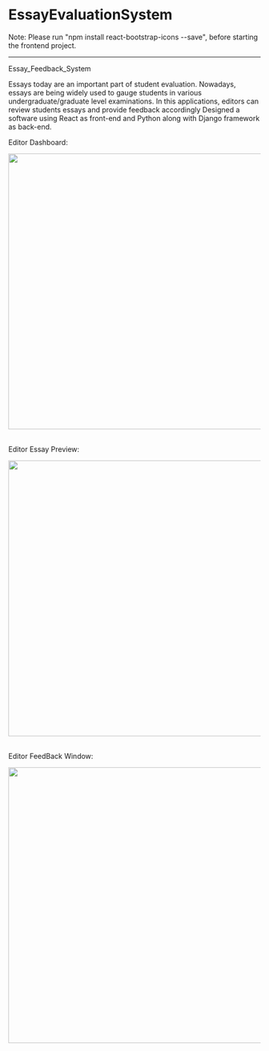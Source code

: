 # EssayEvaluationSystem
Note: Please run "npm install react-bootstrap-icons --save", before starting the frontend project.

----------------------------------------------------------------------------------------------------------------------------
Essay_Feedback_System

Essays today are an important part of student evaluation. Nowadays, essays are being widely used to gauge students in various undergraduate/graduate level examinations.  In this applications, editors can review students essays and provide feedback accordingly 
Designed a software using React as front-end and Python along with Django framework as back-end.

Editor Dashboard:

<img src="https://klaasx.com/media/prompt/3.jpeg" width="550">
<br><br>

Editor Essay Preview:

<img src="https://klaasx.com/media/prompt/2.jpeg" width="550">
<br><br>


Editor FeedBack Window:

<img src="https://klaasx.com/media/prompt/1.jpeg" width="550">
<br><br>
